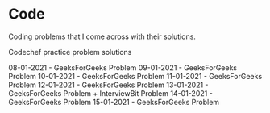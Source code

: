 # Code
Coding problems that I come across with their solutions.

Codechef practice problem solutions

08-01-2021 - GeeksForGeeks Problem
09-01-2021 - GeeksForGeeks Problem
10-01-2021 - GeeksForGeeks Problem
11-01-2021 - GeeksForGeeks Problem
12-01-2021 - GeeksForGeeks Problem
13-01-2021 - GeeksForGeeks Problem + InterviewBit Problem 
14-01-2021 - GeeksForGeeks Problem
15-01-2021 - GeeksForGeeks Problem

